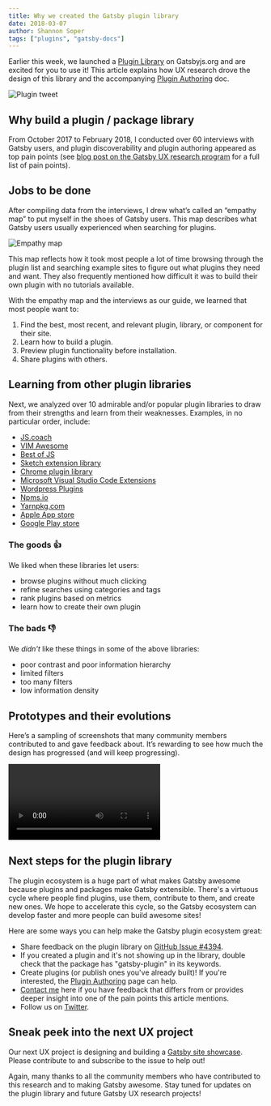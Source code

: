 ```yaml
---
title: Why we created the Gatsby plugin library
date: 2018-03-07
author: Shannon Soper
tags: ["plugins", "gatsby-docs"]
---
```


Earlier this week, we launched a [Plugin Library](/packages/) on Gatsbyjs.org and are excited for you to use it! This article explains how UX research drove the design of this library and the accompanying [Plugin Authoring](/docs/creating-plugins/) doc.

![Plugin tweet](plugin-tweet.png)

## Why build a plugin / package library

From October 2017 to February 2018, I conducted over 60 interviews with Gatsby users, and plugin discoverability and plugin authoring appeared as top pain points (see [blog post on the Gatsby UX research program](/blog/2017-12-20-introducing-the-gatsby-ux-research-program/) for a full list of pain points).

## Jobs to be done

After compiling data from the interviews, I drew what’s called an “empathy map” to put myself in the shoes of Gatsby users. This map describes what Gatsby users usually experienced when searching for plugins.

![Empathy map](empathy-map.png)

This map reflects how it took most people a lot of time browsing through the plugin list and searching example sites to figure out what plugins they need and want. They also frequently mentioned how difficult it was to build their own plugin with no tutorials available.

With the empathy map and the interviews as our guide, we learned that most people want to:

1.  Find the best, most recent, and relevant plugin, library, or component for their site.
2.  Learn how to build a plugin.
3.  Preview plugin functionality before installation.
4.  Share plugins with others.

## Learning from other plugin libraries

Next, we analyzed over 10 admirable and/or popular plugin libraries to draw from their strengths and learn from their weaknesses. Examples, in no particular order, include:

- [JS.coach](https://js.coach/)
- [VIM Awesome](https://vimawesome.com/)
- [Best of JS](https://bestof.js.org/)
- [Sketch extension library](https://sketchapp.com/extensions/)
- [Chrome plugin library](https://chrome.google.com/webstore/detail/plugins/mmcblfncjaclajmegihojiekebofjcen?hl=en)
- [Microsoft Visual Studio Code Extensions](https://marketplace.visualstudio.com/VSCode)
- [Wordpress Plugins](https://wordpress.org/plugins/)
- [Npms.io](https://npms.io/)
- [Yarnpkg.com](https://yarnpkg.com/en/packages)
- [Apple App store](https://www.apple.com/ios/app-store/)
- [Google Play store](https://play.google.com/store/apps/top)

### The goods 👍

We liked when these libraries let users:

- browse plugins without much clicking
- refine searches using categories and tags
- rank plugins based on metrics
- learn how to create their own plugin

### The bads 👎

We _didn't_ like these things in some of the above libraries:

- poor contrast and poor information hierarchy
- limited filters
- too many filters
- low information density

## Prototypes and their evolutions

Here’s a sampling of screenshots that many community members contributed to and gave feedback about. It’s rewarding to see how much the design has progressed (and will keep progressing).

<video controls="controls" autoplay="true" loop="true">
  <source type="video/mp4" src="/images/gatsby-plugin-library-compressed.mp4" />
  <p>Your browser does not support the video element.</p>
</video>

## Next steps for the plugin library

The plugin ecosystem is a huge part of what makes Gatsby awesome because plugins and packages make Gatsby extensible. There's a virtuous cycle where people find plugins, use them, contribute to them, and create new ones. We hope to accelerate this cycle, so the Gatsby ecosystem can develop faster and more people can build awesome sites!

Here are some ways you can help make the Gatsby plugin ecosystem great:

- Share feedback on the plugin library on [GitHub Issue #4394](https://github.com/gatsbyjs/gatsby/issues/4394).
- If you created a plugin and it's not showing up in the library, double check that the package has "gatsby-plugin" in its keywords.
- Create plugins (or publish ones you've already built)! If you're interested, the [Plugin Authoring](/docs/creating-plugins/) page can help.
- [Contact me](https://twitter.com/shannonb_ux/status/938551014956732418) here if you have feedback that differs from or provides deeper insight into one of the pain points this article mentions.
- Follow us on [Twitter](https://twitter.com/gatsbyjs).

## Sneak peek into the next UX project

Our next UX project is designing and building a [Gatsby site showcase](https://github.com/gatsbyjs/gatsby/issues/4392). Please contribute to and subscribe to the issue to help out!

Again, many thanks to all the community members who have contributed to this research and to making Gatsby awesome. Stay tuned for updates on the plugin library and future Gatsby UX research projects!

